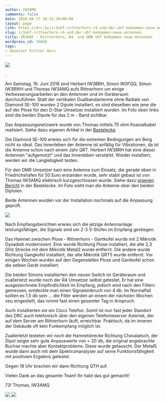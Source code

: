 ```yaml
---
author: IW3AMQ
comments: false
date: 2018-06-17 18:31:39+00:00
layout: page
link: https://drc.bz/ir3uhf-rittnerhorn-r4-und-dmr-uhf-bekommen-neue-antennen/
slug: ir3uhf-rittnerhorn-r4-und-dmr-uhf-bekommen-neue-antennen
title: IR3UHF - Rittnerhorn, R4  und DMR Uhf bekommen neue Antennen
wordpress_id: 16668
tags:
- Umsetzer Rittner Horn
---
```


![](https://drc.bz/wp-content/uploads/2018/06/20180616_180305-e1529233069966.jpg)

.

Am Samstag, 16. Juni 2018 sind Herbert IW3BRH, Simon IN3FQQ, Simon IW3BWH und Thomas IW3AMQ aufs Rittnerhorn um einige Verbesserungsarbeiten an den Antennen und im Geräteraum durchzuführen. Statt der vertikalen Dualbandantenne ohne Radiale von Diamond SE-100 wurden 2 Dipole installiert, es sind dieselben wie jene die auf der Plose für den D-Star Umsetzer installiert wurden. Im Foto oben links sind die beiden Dipole für das 2 m - Band sichtbar.

Das Anpassungsnetzwerk wurde von Thomas mittels 75 ohm Koaxialkabel realisiert. Siehe dazu eigenen Artikel in der [Bastelecke](https://drc.bz/technik/antennen/vhf-dipolantenne-mit-125-ohm-anpassungsglied/).

Die Diamond SE-100 erwies sich für die extremen Bedingungen am Berg nicht so ideal. Das Innenleben der Antenne ist anfällig für Vibrationen, da ist die Antenne schon nach einem Jahr QRT. Herbert IW3BRH hat eine dieser Antennen "aufgemotzt" und das Innenleben verstärkt. Wieder installiert, werden wir die Langlebigkeit testen.

Für den DMR Umsetzer kam eine Antenne zum Einsatz, die gerade eben in Friedrichshafen für 50 Euro erstanden wurde, sehr stabil gebaut ist von Thomas IW3AMQ elektrisch kurzgeschlossen wurde. Siehe dazu [eigenen Bericht](https://drc.bz/technik/antennen/uhf-antenne-tr-qc-430-40-7dib/) in der Bastelecke. Im Foto sieht man die Antenne ober den beiden Diplolen.

Beide Antennen wurden vor der Installation nochmals auf die Anpassung geprüft.

![](https://drc.bz/wp-content/uploads/2018/06/IMG_20180616_092651_822-300x225.jpg)

Nach Empfangsberichten erwies sich die jetzige Antennanlage leistungsfähiger, die Signale sind um 2-3 S-Stufen im Empfang gestiegen.

Das Hamnet zwischen Plose - Rittnerhorn - Gantkofel wurde mit 2 Mikrotik Dynadish modernisiert. Eine wurde Richtung Plose installiert, die alte 2,3 GHz Strecke mit dem Mikrotik Metal2 wurde entfernt. Die andere wurde Richtung Gangkofel installiert, der alte Mikrotik QRT5 wurde entfernt. Vor einigen Wochen wurden auf den Gegenstellen Plose und Gantkofel schon die selben Gerät installiert.

Die beiden Simons installierten den neuen Switch im Geräteraum und zuallerletzt wurde noch der R4 Umsetzer selbst getestet. Er hat eine ausgezeichnete Empfindlichkeit im Empfang, jedoch wird nach den Filtern gemessen, entdeckte man einen Signaleinbruch von 4 db. Im Normalfall sollten es 1,5 db sein ... die Filter werden an einem der nächsten Wochen neu eingestellt, das nimmt fast einen gesamter Tag in Anspruch.

Auch installierten sie ein Cisco Telefon. Somit ist nun fast jeder Standort des DRC auch telefonisch über den eigenen Telefonieserver Asterisk, der auf dem Server am Rittnerhorn läuft, erreichbar. Praktisch, da im inneren der Gebäude oft kein Funkempfang möglich ist.

Zuallerletzt testeten wir noch die Hamnetstrecke Richtung Chavalatsch, der Dipol zeigte sehr gute Anpasswerte von > 20 db, die original angebrachte Buchse machte aber Kontaktprobleme. Diese wurde getauscht. Der Metal5 wurde dann auch mit dem Spektrumanalyser auf seine Funktionsfähigkeit mit positivem Ergebnis getestet.

Gegen 18 Uhr brachen wir dann Richtung QTH auf.

Vielen Dank an das gesamte Team! Ihr habt das gut gemacht!

73! Thomas, IW3AMQ

![](https://drc.bz/wp-content/uploads/2018/06/20180616_180208-300x169.jpg) ![](https://drc.bz/wp-content/uploads/2018/06/20180616_180145-e1529233041352-169x300.jpg)
